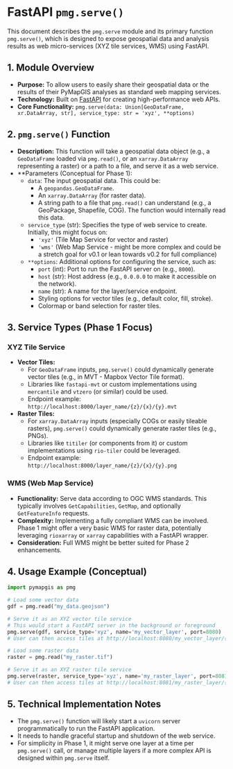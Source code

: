 # FastAPI `pmg.serve()`

This document describes the `pmg.serve` module and its primary function `pmg.serve()`, which is designed to expose geospatial data and analysis results as web micro-services (XYZ tile services, WMS) using FastAPI.

## 1. Module Overview

*   **Purpose:** To allow users to easily share their geospatial data or the results of their PyMapGIS analyses as standard web mapping services.
*   **Technology:** Built on [FastAPI](https://fastapi.tiangolo.com/) for creating high-performance web APIs.
*   **Core Functionality:** `pmg.serve(data: Union[GeoDataFrame, xr.DataArray, str], service_type: str = 'xyz', **options)`

## 2. `pmg.serve()` Function

*   **Description:** This function will take a geospatial data object (e.g., a `GeoDataFrame` loaded via `pmg.read()`, or an `xarray.DataArray` representing a raster) or a path to a file, and serve it as a web service.
*   **Parameters (Conceptual for Phase 1):
    *   `data`: The input geospatial data. This could be:
        *   A `geopandas.GeoDataFrame`.
        *   An `xarray.DataArray` (for raster data).
        *   A string path to a file that `pmg.read()` can understand (e.g., a GeoPackage, Shapefile, COG). The function would internally read this data.
    *   `service_type` (str): Specifies the type of web service to create. Initially, this might focus on:
        *   `'xyz'` (Tile Map Service for vector and raster)
        *   `'wms'` (Web Map Service - might be more complex and could be a stretch goal for v0.1 or lean towards v0.2 for full compliance)
    *   `**options`: Additional options for configuring the service, such as:
        *   `port` (int): Port to run the FastAPI server on (e.g., `8000`).
        *   `host` (str): Host address (e.g., `0.0.0.0` to make it accessible on the network).
        *   `name` (str): A name for the layer/service endpoint.
        *   Styling options for vector tiles (e.g., default color, fill, stroke).
        *   Colormap or band selection for raster tiles.

## 3. Service Types (Phase 1 Focus)

### XYZ Tile Service

*   **Vector Tiles:**
    *   For `GeoDataFrame` inputs, `pmg.serve()` could dynamically generate vector tiles (e.g., in MVT - Mapbox Vector Tile format).
    *   Libraries like `fastapi-mvt` or custom implementations using `mercantile` and `vtzero` (or similar) could be used.
    *   Endpoint example: `http://localhost:8000/layer_name/{z}/{x}/{y}.mvt`
*   **Raster Tiles:**
    *   For `xarray.DataArray` inputs (especially COGs or easily tileable rasters), `pmg.serve()` could dynamically generate raster tiles (e.g., PNGs).
    *   Libraries like `titiler` (or components from it) or custom implementations using `rio-tiler` could be leveraged.
    *   Endpoint example: `http://localhost:8000/layer_name/{z}/{x}/{y}.png`

### WMS (Web Map Service)

*   **Functionality:** Serve data according to OGC WMS standards. This typically involves `GetCapabilities`, `GetMap`, and optionally `GetFeatureInfo` requests.
*   **Complexity:** Implementing a fully compliant WMS can be involved. Phase 1 might offer a very basic WMS for raster data, potentially leveraging `rioxarray` or `xarray` capabilities with a FastAPI wrapper.
*   **Consideration:** Full WMS might be better suited for Phase 2 enhancements.

## 4. Usage Example (Conceptual)

```python
import pymapgis as pmg

# Load some vector data
gdf = pmg.read("my_data.geojson")

# Serve it as an XYZ vector tile service
# This would start a FastAPI server in the background or foreground
pmg.serve(gdf, service_type='xyz', name='my_vector_layer', port=8080)
# User can then access tiles at http://localhost:8080/my_vector_layer/{z}/{x}/{y}.mvt

# Load some raster data
raster = pmg.read("my_raster.tif")

# Serve it as an XYZ raster tile service
pmg.serve(raster, service_type='xyz', name='my_raster_layer', port=8081)
# User can then access tiles at http://localhost:8081/my_raster_layer/{z}/{x}/{y}.png
```

## 5. Technical Implementation Notes

*   The `pmg.serve()` function will likely start a `uvicorn` server programmatically to run the FastAPI application.
*   It needs to handle graceful startup and shutdown of the web service.
*   For simplicity in Phase 1, it might serve one layer at a time per `pmg.serve()` call, or manage multiple layers if a more complex API is designed within `pmg.serve` itself.
```
